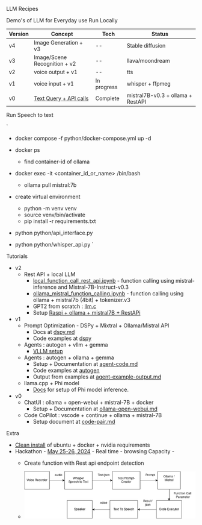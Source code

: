 LLM Recipes

Demo's of LLM for Everyday use Run Locally

| Version |Concept | Tech | Status |
|---|---|---|---|
|v4| Image Generation + v3 | -- | Stable diffusion | 
|v3| Image/Scene Recognition + v2 | -- | llava/moondream | 
|v2| voice output + v1 | -- | tts| 
|v1| voice input + v1 | In progress | whisper + ffpmeg |
|v0|  [Text Query + API calls](python/api_interface.py)| Complete | mistral7B-v0.3 + ollama + RestAPI| 

Run Speech to text 

`
- docker compose -f python/docker-compose.yml up -d
- docker ps
    - find container-id of ollama
- docker exec -it <container_id_or_name> /bin/bash
    - ollama pull mistral:7b
- create virtual environment
    - python -m venv venv
    - source venv/bin/activate
    - pip install -r requirements.txt
    
- python python/api_interface.py
- python python/whisper_api.py
`


Tutorials

- v2
    - Rest API + local LLM  
        - [local_function_call_rest_api.ipynb](tutorials/mistral/local_function_call_rest_api.ipynb) - function calling using mistral-inference and Mistral-7B-Instruct-v0.3
        - [ollama_mistral_function_calling.ipynb](tutorials/mistral/ollama_mistral_function_calling.ipynb) - function calling using ollama + mistral7b (4bit) + tokenizer.v3
        - GPT2 from scratch : [llm.c](https://github.com/karpathy/llm.c/discussions/481) 
        - Setup [Raspi + ollama + mistral7B + RestAPi](tutorials/raspi/README.md)
- v1
    - Prompt Optimization - DSPy + Mixtral + Ollama/Mistral API
        - Docs at [dspy.md](docs/dspy.md)
        - Code examples at [dspy](tutorials/dspy)
    - Agents : autogen + vllm + gemma
        - [VLLM setup](docs/vllm.md) 
    - Agents : autogen + ollama + gemma
        - Setup + Documentation at [agent-code.md](docs/2024/agent-code.md) 
        - Code examples at [autogen](tutorials/autogen)
        - Output from examples at [agent-example-output.md](docs/2024/agent-example-output.md)
    - llama.cpp +  Phi model
        - [Docs](docs/llama-cpp.md) for setup of Phi model inference. 
- v0
    - ChatUI  : ollama + open-webui + mistral-7B + docker
        - Setup + Documentation at [ollama-open-webui.md](docs/ollama-open-webui.md)
    - Code CoPilot : vscode + continue + ollama + mistral-7B
        - Setup document at [code-pair.md](docs/code-pair.md)

Extra 
 - [Clean install](docs/clean-ubuntu-setup.md) of ubuntu + docker + nvidia requirements
- Hackathon - [May 25-26, 2024](docs/2024/hackathon-may-2024.md) - Real time - browsing Capacity  - 
    -   Create function with Rest api endpoint detection 

    - !["Speech to Speech"](docs/speech-inference.png "Speech to Sppech")

